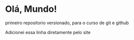 # Olá, Mundo!
 primeiro repositorio versionado, para o curso de git e github

 Adicionei essa linha diretamente pelo site
